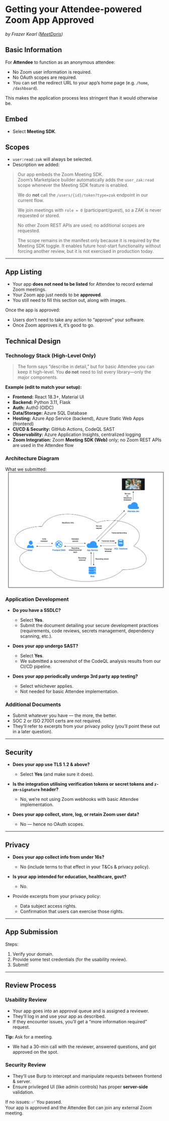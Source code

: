# Getting your Attendee-powered Zoom App Approved
*by Frazer Kearl ([MeetDoris](https://meetdoris.com/))*

## Basic Information

For **Attendee** to function as an anonymous attendee:  
- No Zoom user information is required.  
- No OAuth scopes are required.  
- You can set the redirect URL to your app’s home page (e.g. `/home`, `/dashboard`).  

This makes the application process less stringent than it would otherwise be.

## Embed

- Select **Meeting SDK**.

## Scopes

- `user:read:zak` will always be selected.  
- Description we added:  

> Our app embeds the Zoom Meeting SDK.  
> Zoom’s Marketplace builder automatically adds the `user_zak:read` scope whenever the Meeting SDK feature is enabled.  
>
> We do **not** call the `/users/{id}/token?type=zak` endpoint in our current flow.  
>
> We join meetings with `role = 0` (participant/guest), so a ZAK is never requested or stored.  
>
> No other Zoom REST APIs are used; no additional scopes are requested.  
>
> The scope remains in the manifest only because it is required by the Meeting SDK toggle. It enables future host-start functionality without forcing another review, but it is not exercised in production today.

---

## App Listing

- Your app **does not need to be listed** for Attendee to record external Zoom meetings.  
- Your Zoom app just needs to be **approved**.  
- You still need to fill this section out, along with images.  

Once the app is approved:  
- Users don’t need to take any action to “approve” your software.  
- Once Zoom approves it, it’s good to go.

## Technical Design

### Technology Stack (High-Level Only)
> The form says “describe in detail,” but for basic Attendee you can keep it high-level. You **do not** need to list every library—only the major components.

**Example (edit to match your setup):**
- **Frontend:** React 18.3+, Material UI  
- **Backend:** Python 3.11, Flask  
- **Auth:** Auth0 (OIDC)  
- **Data/Storage:** Azure SQL Database  
- **Hosting:** Azure App Service (backend), Azure Static Web Apps (frontend)  
- **CI/CD & Security:** GitHub Actions, CodeQL SAST  
- **Observability:** Azure Application Insights, centralized logging  
- **Zoom Integration:** Zoom **Meeting SDK (Web)** only; no Zoom REST APIs are used in the Attendee flow

### Architecture Diagram
What we submitted:
<img src="https://raw.githubusercontent.com/attendee-labs/attendee/refs/heads/main/static/images/zoom_app_review_architecture_diagram_example.png" alt="Architecture Diagram Example">

### Application Development
- **Do you have a SSDLC?**  
  - Select **Yes**.  
  - Submit the document detailing your secure development practices (requirements, code reviews, secrets management, dependency scanning, etc.).

- **Does your app undergo SAST?**  
  - Select **Yes**.  
  - We submitted a screenshot of the CodeQL analysis results from our CI/CD pipeline.

- **Does your app periodically undergo 3rd party app testing?**  
  - Select whichever applies.  
  - Not needed for basic Attendee implementation.

### Additional Documents
- Submit whatever you have — the more, the better.  
- SOC 2 or ISO 27001 certs are not required.  
- They’ll refer to excerpts from your privacy policy (you’ll point these out in a later question).

---

## Security

- **Does your app use TLS 1.2 & above?**  
  - Select **Yes** (and make sure it does).

- **Is the integration utilising verification tokens or secret tokens and `z-zm-signature` header?**  
  - No, we’re not using Zoom webhooks with basic Attendee implementation.

- **Does your app collect, store, log, or retain Zoom user data?**  
  - No — hence no OAuth scopes.

---

## Privacy

- **Does your app collect info from under 16s?**  
  - No (include terms to that effect in your T&Cs & privacy policy).

- **Is your app intended for education, healthcare, govt?**  
  - No.

- Provide excerpts from your privacy policy:  
  - Data subject access rights.  
  - Confirmation that users can exercise those rights.

---

## App Submission

Steps:  
1. Verify your domain.  
2. Provide some test credentials (for the usability review).  
3. Submit!

---

## Review Process

### Usability Review
- Your app goes into an approval queue and is assigned a reviewer.  
- They’ll log in and use your app as described.  
- If they encounter issues, you’ll get a “more information required” request.

**Tip:** Ask for a meeting.  
- We had a 30-min call with the reviewer, answered questions, and got approved on the spot.

### Security Review
- They’ll use Burp to intercept and manipulate requests between frontend & server.  
- Ensure privileged UI (like admin controls) has proper **server-side** validation.

If no issues: ✅ You passed.  
Your app is approved and the Attendee Bot can join any external Zoom meeting.